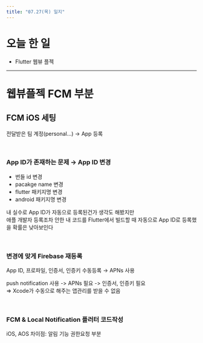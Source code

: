 ```yaml
---
title: "07.27(목) 일지"
---
```


# 오늘 한 일
- Flutter 웹뷰 플젝

---
# 웹뷰플젝 FCM 부분

## FCM iOS 세팅

전달받은 팀 계정(personal…) → App 등록

<br/>

### App ID가 존재하는 문제 → App ID 변경
- 번들 id 변경
- pacakge name 변경
- flutter 패키지명 변경
- android 패키지명 변경

내 실수로 App ID가 자동으로 등록된건가 생각도 해봤지만  
애플 개발자 등록조차 안한 내 코드를 Flutter에서 빌드할 때 자동으로 App ID로 등록했을 확률은 낮아보인다

<br/>

### 변경에 맞게 Firebase 재등록

App ID, 프로파일, 인증서, 인증키 수동등록 → APNs 사용

push notification 사용 -> APNs 필요 -> 인증서, 인증키 필요  
⇒ Xcode가 수동으로 해주는 앱관리를 받을 수 없음

<br/>

### FCM & Local Notification 플러터 코드작성
iOS, AOS 차이점: 알림 기능 권한요청 부분
